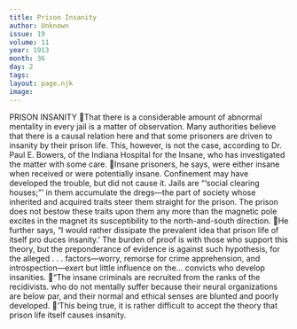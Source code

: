 ```yaml
---
title: Prison Insanity
author: Unknown
issue: 19
volume: 11
year: 1913
month: 36
day: 2
tags:
layout: page.njk
image:
---
```

PRISON INSANITY That there is a considerable amount of abnormal mentality in every jail is a matter of observation. Many authorities believe that there is a causal relation here and that some prisoners are driven to insanity by their prison life. This, however, is not the case, according to Dr. Paul E. Bowers, of the Indiana Hospital for the Insane, who has investigated the matter with some care. Insane prisoners, he says, were either insane when received or were potentially insane. Confinement may have developed the trouble, but did not cause it. Jails are “‘social clearing houses;”’ in them accumulate the dregs—the part of society whose inherited and acquired traits steer them straight for the prison. The prison does not bestow these traits upon them any more than the magnetic pole excites in the magnet its susceptibility to the north-and-south direction. He further says, “I would rather dissipate the prevalent idea that prison life of itself pro duces insanity.’ The burden of proof is with those who support this theory, but the preponderance of evidence is against such hypothesis, for the alleged . . . factors—worry, remorse for crime apprehension, and introspection—exert but little influence on the... convicts who develop insanities. “The insane criminals are recruited from the ranks of the recidivists. who do not mentally suffer because their neural organizations are below par, and their normal and ethical senses are blunted and poorly developed. ‘This being true, it is rather difficult to accept the theory that prison life itself causes insanity. 
